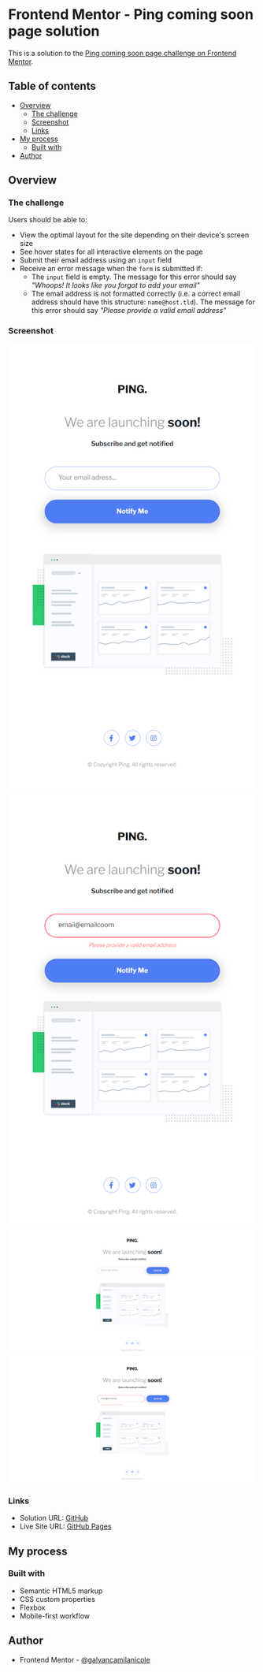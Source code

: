 # Frontend Mentor - Ping coming soon page solution

This is a solution to the [Ping coming soon page challenge on Frontend Mentor](https://www.frontendmentor.io/challenges/ping-single-column-coming-soon-page-5cadd051fec04111f7b848da).

## Table of contents

- [Overview](#overview)
  - [The challenge](#the-challenge)
  - [Screenshot](#screenshot)
  - [Links](#links)
- [My process](#my-process)
  - [Built with](#built-with)
- [Author](#author)


## Overview

### The challenge

Users should be able to:

- View the optimal layout for the site depending on their device's screen size
- See hover states for all interactive elements on the page
- Submit their email address using an `input` field
- Receive an error message when the `form` is submitted if:
	- The `input` field is empty. The message for this error should say *"Whoops! It looks like you forgot to add your email"*
	- The email address is not formatted correctly (i.e. a correct email address should have this structure: `name@host.tld`). The message for this error should say *"Please provide a valid email address"*

### Screenshot

![Mobile](./design/mobile1.png)
![Mobile Active](./design/mobile_active.png)
![Desktop](./design/desktop1.png)
![Desktop Active](./design/desktop_active.png)

### Links

- Solution URL: [GitHub](https://github.com/galvancamilanicole/ping-coming-soon)
- Live Site URL: [GitHub Pages](https://galvancamilanicole.github.io/ping-coming-soon-page/)

## My process

### Built with

- Semantic HTML5 markup
- CSS custom properties
- Flexbox
- Mobile-first workflow

## Author

- Frontend Mentor - [@galvancamilanicole](https://www.frontendmentor.io/profile/galvancamilanicole)
